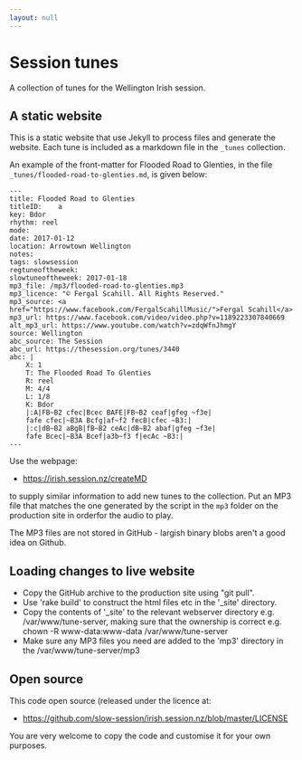 ```yaml
---
layout: null
---
```


# Session tunes

A collection of tunes for the Wellington Irish session.

## A static website

This is a static website that use Jekyll to process files and generate the
website. Each tune is included as a markdown file in the `_tunes` collection.

An example of the front-matter for Flooded Road to Glenties, in the file `_tunes/flooded-road-to-glenties.md`, is given below:

```
---
title: Flooded Road to Glenties
titleID:    a
key: Bdor
rhythm: reel
mode:
date: 2017-01-12
location: Arrowtown Wellington
notes:
tags: slowsession
regtuneoftheweek:
slowtuneoftheweek: 2017-01-18
mp3_file: /mp3/flooded-road-to-glenties.mp3
mp3_licence: "© Fergal Scahill. All Rights Reserved."
mp3_source: <a href="https://www.facebook.com/FergalScahillMusic/">Fergal Scahill</a>
mp3_url: https://www.facebook.com/video/video.php?v=1189223307840669
alt_mp3_url: https://www.youtube.com/watch?v=zdqWfnJhmgY
source: Wellington
abc_source: The Session
abc_url: https://thesession.org/tunes/3440
abc: |
    X: 1
    T: The Flooded Road To Glenties
    R: reel
    M: 4/4
    L: 1/8
    K: Bdor
    |:A|FB~B2 cfec|Bcec BAFE|FB~B2 ceaf|gfeg ~f3e|
    fafe cfec|~B3A Bcfg|af~f2 fecB|cfec ~B3:|
    |:c|dB~B2 aBgB|fB~B2 ceAc|dB~B2 abaf|gfeg ~f3e|
    fafe Bcec|~B3A Bcef|a3b~f3 f|ecAc ~B3:|
---
```

Use the webpage:

-   <https://irish.session.nz/createMD>

to supply similar information to add new tunes to the collection. Put an MP3 file that matches the one generated by the script in the `mp3` folder on the production site in orderfor the audio to play.

The MP3 files are not stored in GitHub - largish binary blobs aren't a good idea on Github.

## Loading changes to live website

 * Copy the GitHub archive to the production site using "git pull". 
 * Use 'rake build' to construct the html files etc in the '_site' directory. 
 * Copy the contents of '_site' to the relevant webserver directory e.g. /var/www/tune-server, making sure that the ownership is correct e.g. chown -R www-data:www-data /var/www/tune-server 
 * Make sure any MP3 files you need are added to the 'mp3' directory in the /var/www/tune-server/mp3
 
## Open source

This code open source (released under the licence at:

-   <https://github.com/slow-session/irish.session.nz/blob/master/LICENSE>

You are very welcome to copy the code and customise it for your own purposes.
